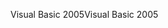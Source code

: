 <span data-ttu-id="09589-101">Visual Basic 2005</span><span class="sxs-lookup"><span data-stu-id="09589-101">Visual Basic 2005</span></span>